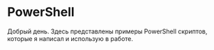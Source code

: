# PowerShell
Добрый день. Здесь представлены примеры PowerShell скриптов, которые я написал и использую в работе.
